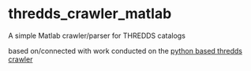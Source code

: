 # thredds_crawler_matlab
A simple Matlab crawler/parser for THREDDS catalogs

based on/connected with work conducted on the [python based thredds crawler](https://github.com/asascience-open/thredds_crawler)
